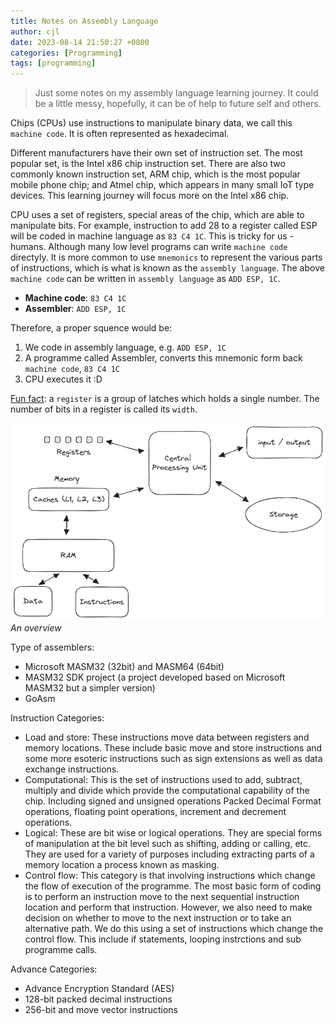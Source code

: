 ```yaml
---
title: Notes on Assembly Language
author: cjl
date: 2023-08-14 21:50:27 +0800
categories: [Programming]
tags: [programming]
---
```


> Just some notes on my assembly language learning journey.
> It could be a little messy, hopefully, it can be of help to future self and others.

Chips (CPUs) use instructions to manipulate binary data,
we call this `machine code`. It is often represented as hexadecimal.


Different manufacturers have their own set of instruction set.
The most popular set, is the Intel x86 chip instruction set.
There are also two commonly known instruction set, ARM chip, which is the most popular mobile phone chip; 
and Atmel chip, which appears in many small IoT type devices.
This learning journey will focus more on the Intel x86 chip.


CPU uses a set of registers, special areas of the chip, which are able to manipulate bits.
For example, instruction to add 28 to a register called ESP will be coded in machine language
as `83 C4 1C`. This is tricky for us - humans. Although many low level programs can write `machine code` directyly.
It is more common to use `mnemonics` to represent the various parts of instructions,
which is what is known as the `assembly language`.
The above `machine code` can be written in `assembly language` as `ADD ESP, 1C`.
- **Machine code**: `83 C4 1C`
- **Assembler**: `ADD ESP, 1C`

Therefore, a proper squence would be:
1. We code in assembly language, e.g. `ADD ESP, 1C`
1. A programme called Assembler, converts this mnemonic form back `machine code`, `83 C4 1C`
1. CPU executes it :D

[Fun fact](https://www.youtube.com/watch?v=fpnE6UAfbtU&ab_channel=CrashCourse): a `register` is a group of latches which holds a single number. The number of bits in a register is called its `width`.

![processing model](/resources/2023-08-14-programming-assembly-language/processing_model.png)
_An overview_

Type of assemblers:
- Microsoft MASM32 (32bit) and MASM64 (64bit)
- MASM32 SDK project (a project developed based on Microsoft MASM32 but a simpler version)
- GoAsm

Instruction Categories:
- Load and store: These instructions move data between registers and memory locations. These include basic move and store instructions and some more esoteric instructions such as sign extensions as well as data exchange instructions.
- Computational: This is the set of instructions used to add, subtract, multiply and divide which provide the computational capability of the chip. Including signed and unsigned operations Packed Decimal Format operations, floating point operations, increment and decrement operations.
- Logical: These are bit wise or logical operations. They are special forms of manipulation at the bit level such as shifting, adding or calling, etc. They are used for a variety of purposes including extracting parts of a memory location a process known as masking.
- Control flow: This category is that involving instructions which change the flow of execution of the programme. The most basic form of coding is to perform an instruction move to the next sequential instruction location and perform that instruction. However, we also need to make decision on whether to move to the next instruction or to take an alternative path. We do this using a set of instructions which change the control flow. This include if statements, looping instrctions and sub programme calls.

Advance Categories:
- Advance Encryption Standard (AES)
- 128-bit packed decimal instructions
- 256-bit and move vector instructions
 
